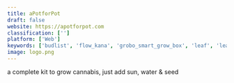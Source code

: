 ```yaml
---
title: aPotforPot
draft: false 
website: https://apotforpot.com
classification: ['']
platform: ['Web']
keywords: ['budlist', 'flow_kana', 'grobo_smart_grow_box', 'leaf', 'leafops', 'leafly', 'smoke_reports', 'the_baking_supply_co.', 'the_weed_stash']
image: logo.png
---
```

a complete kit to grow cannabis, just add sun, water & seed